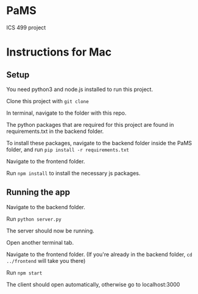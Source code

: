 # PaMS
ICS 499 project



# Instructions for Mac
## Setup
You need python3 and node.js installed to run this project.

Clone this project with `git clone` 

In terminal, navigate to the folder with this repo.

The python packages that are required for this project are found in requirements.txt in the backend folder.

To install these packages, navigate to the backend folder inside the PaMS folder, and run `pip install -r requirements.txt` 

Navigate to the frontend folder.

Run `npm install` to install the necessary js packages.

## Running the app

Navigate to the backend folder.

Run `python server.py`

The server should now be running.

Open another terminal tab.

Navigate to the frontend folder. (If you're already in the backend folder, `cd ../frontend` will take you there)

Run `npm start`

The client should open automatically, otherwise go to localhost:3000
